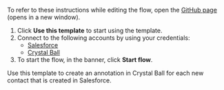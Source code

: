 To refer to these instructions while editing the flow, open the [GitHub page](https://github.com/ot4i/app-connect-templates/blob/main/resources/markdown/Create%20an%20annotation%20in%20Crystal%20Ball%20for%20each%20new%20contact%20created%20in%20Salesforce_instructions.md) (opens in a new window).

1. Click **Use this template** to start using the template.
2. Connect to the following accounts by using your credentials:
   - [Salesforce](https://ibm.biz/ach2salesforce)
   - [Crystal Ball](https://ibm.biz/accrystalball)
3. To start the flow, in the banner, click **Start flow**.


Use this template to create an annotation in Crystal Ball for each new contact that is created in Salesforce.

